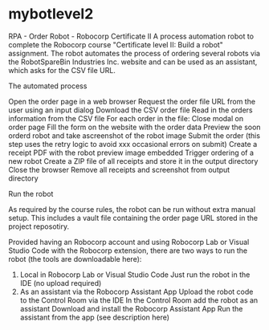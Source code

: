 # mybotlevel2
RPA - Order Robot - Robocorp Certificate II
A process automation robot to complete the Robocorp course "Certificate level II: Build a robot" assignment.
The robot automates the process of ordering several robots via the RobotSpareBin Industries Inc. website and can be used as an assistant, which asks for the CSV file URL.

The automated process

Open the order page in a web browser
Request the order file URL from the user using an input dialog
Download the CSV order file
Read in the orders information from the CSV file
For each order in the file:
    Close modal on order page
    Fill the form on the website with the order data
    Preview the soon orderd robot and take ascreenshot of the robot image
    Submit the order (this step uses the retry logic to avoid xxx occasional errors on submit)
    Create a receipt PDF with the robot preview image embedded
    Trigger ordering of a new robot
Create a ZIP file of all receipts and store it in the output directory
Close the browser
Remove all receipts and screenshot from output directory

Run the robot

As required by the course rules, the robot can be run without extra manual setup.
This includes a vault file containing the order page URL stored in the project reposotiry.

Provided having an Robocorp account and using Robocorp Lab or Visual Studio Code with the Robocorp extension, there are two ways to run the robot (the tools are downloadable here):

1)  Local in Robocorp Lab or Visual Studio Code
        Just run the robot in the IDE (no upload required)
2)  As an assistant via the Robocorp Assistant App
        Upload the robot code to the Control Room via the IDE
        In the Control Room add the robot as an assistant
        Download and install the Robocorp Assistant App
        Run the assistant from the app (see description here)
